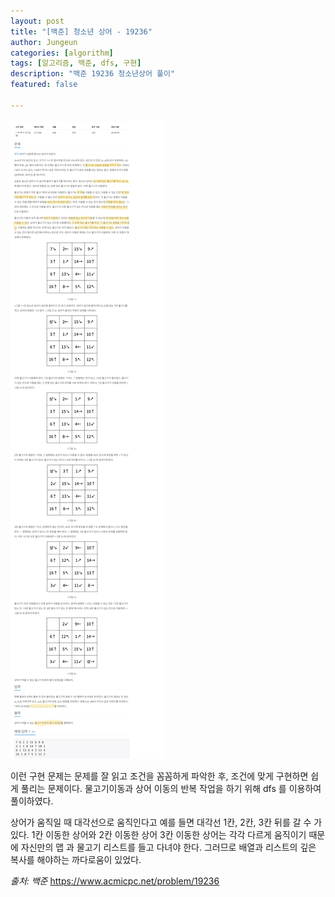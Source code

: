 ```yaml
---
layout: post
title: "[백준] 청소년 상어 - 19236"
author: Jungeun
categories: [algorithm]
tags: [알고리즘, 백준, dfs, 구현]
description: "백준 19236 청소년상어 풀이"
featured: false

---
```


![19236](/assets/images/boj/19236_boj.png)

이런 구현 문제는 문제를 잘 읽고 조건을 꼼꼼하게 파악한 후, 조건에 맞게 구현하면 쉽게 풀리는 문제이다. 물고기이동과 상어 이동의 반복 작업을 하기 위해 dfs 를 이용하여 풀이하였다. 

상어가 움직일 때 대각선으로 움직인다고 예를 들면 대각선 1칸, 2칸, 3칸 뒤를 갈 수 가 있다. 1칸 이동한 상어와 2칸 이동한 상어 3칸 이동한 상어는 각각 다르게 움직이기 때문에 자신만의 맵 과 물고기 리스트를 들고 다녀야 한다. 그러므로 배열과 리스트의 깊은 복사를 해야하는 까다로움이 있었다. 

<script src="https://gist.github.com/JungeunKwon/f75425802743b6642063fe471042168c.js"></script>

*출처: 백준* https://www.acmicpc.net/problem/19236